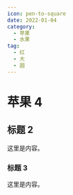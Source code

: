 ```yaml
---
icon: pen-to-square
date: 2022-01-04
category:
  - 苹果
  - 水果
tag:
  - 红
  - 大
  - 圆
---
```


# 苹果 4

## 标题 2

这里是内容。

### 标题 3

这里是内容。
